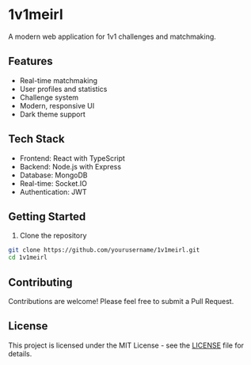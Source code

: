 # 1v1meirl

A modern web application for 1v1 challenges and matchmaking.

## Features

- Real-time matchmaking
- User profiles and statistics
- Challenge system
- Modern, responsive UI
- Dark theme support

## Tech Stack

- Frontend: React with TypeScript
- Backend: Node.js with Express
- Database: MongoDB
- Real-time: Socket.IO
- Authentication: JWT

## Getting Started

1. Clone the repository
```bash
git clone https://github.com/yourusername/1v1meirl.git
cd 1v1meirl
```

## Contributing

Contributions are welcome! Please feel free to submit a Pull Request.

## License

This project is licensed under the MIT License - see the [LICENSE](LICENSE) file for details. 